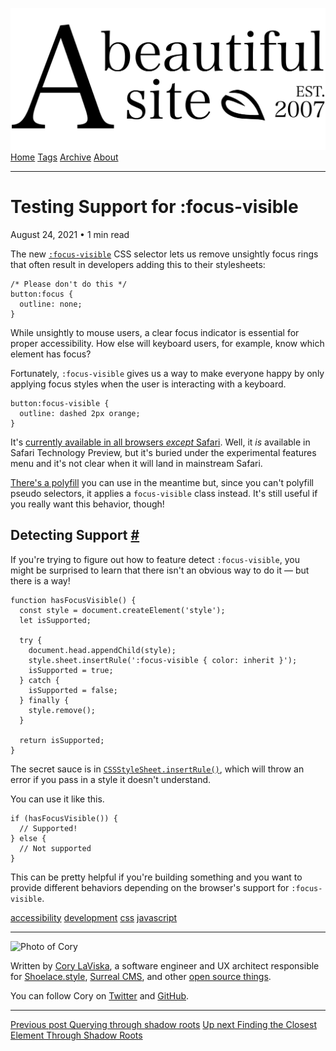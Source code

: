 <a href="../../index.html" class="header-link"><img src="../../images/logos/wordmark.svg" alt="A Beautiful Site" class="wordmark" /></a> <a href="../../index.html" class="nav-item">Home</a> <a href="../../tags/index.html" class="nav-item">Tags</a> <a href="../index.html" class="nav-item">Archive</a> <a href="../../about/index.html" class="nav-item">About</a>

------------------------------------------------------------------------

Testing Support for :focus-visible
==================================

August 24, 2021 • 1 min read

The new [`:focus-visible`](https://developer.mozilla.org/en-US/docs/Web/CSS/:focus-visible) CSS selector lets us remove unsightly focus rings that often result in developers adding this to their stylesheets:

    /* Please don't do this */
    button:focus {
      outline: none;
    }

While unsightly to mouse users, a clear focus indicator is essential for proper accessibility. How else will keyboard users, for example, know which element has focus?

Fortunately, `:focus-visible` gives us a way to make everyone happy by only applying focus styles when the user is interacting with a keyboard.

    button:focus-visible {
      outline: dashed 2px orange;
    }

It's [currently available in all browsers *except* Safari](https://caniuse.com/mdn-css_selectors_focus-visible). Well, it *is* available in Safari Technology Preview, but it's buried under the experimental features menu and it's not clear when it will land in mainstream Safari.

[There's a polyfill](https://github.com/WICG/focus-visible) you can use in the meantime but, since you can't polyfill pseudo selectors, it applies a `focus-visible` class instead. It's still useful if you really want this behavior, though!

Detecting Support <a href="#detecting-support" class="direct-link">#</a>
------------------------------------------------------------------------

If you're trying to figure out how to feature detect `:focus-visible`, you might be surprised to learn that there isn't an obvious way to do it — but there is a way!

    function hasFocusVisible() {
      const style = document.createElement('style');
      let isSupported;

      try {
        document.head.appendChild(style);
        style.sheet.insertRule(':focus-visible { color: inherit }');
        isSupported = true;
      } catch {
        isSupported = false;
      } finally {
        style.remove();
      }

      return isSupported;
    }

The secret sauce is in [`CSSStyleSheet.insertRule()`](https://developer.mozilla.org/en-US/docs/Web/API/CSSStyleSheet/insertRule), which will throw an error if you pass in a style it doesn't understand.

You can use it like this.

    if (hasFocusVisible()) {
      // Supported!
    } else {
      // Not supported
    }

This can be pretty helpful if you're building something and you want to provide different behaviors depending on the browser's support for `:focus-visible`.

<a href="../../tags/accessibility/index.html" class="post-tag">accessibility</a> <a href="../../tags/development/index.html" class="post-tag">development</a> <a href="../../tags/css/index.html" class="post-tag">css</a> <a href="../../tags/javascript/index.html" class="post-tag">javascript</a>

------------------------------------------------------------------------

<img src="http://0.gravatar.com/avatar/bf1b3b95fd5b096a3592247c29667b33?s=512" alt="Photo of Cory" class="avatar avatar-small" />

Written by [Cory LaViska](../../index-4.html), a software engineer and UX architect responsible for [Shoelace.style](https://shoelace.style/), [Surreal CMS](https://www.surrealcms.com/), and other [open source things](https://github.com/claviska).

You can follow Cory on [Twitter](https://twitter.com/bgooonz) and [GitHub](https://github.com/claviska).

------------------------------------------------------------------------

<a href="../querying-through-shadow-roots/index.html" class="post-nav-previous"><span class="small">Previous post</span> Querying through shadow roots</a> <a href="../finding-the-closest-element-through-shadow-roots/index.html" class="post-nav-next"><span class="small">Up next</span> Finding the Closest Element Through Shadow Roots</a>
